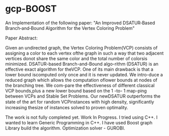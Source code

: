 # gcp-BOOST
An Implementation of the following paper:
"An Improved DSATUR‐Based Branch‐and‐Bound Algorithm for the Vertex Coloring Problem"

Paper Abstract:

Given an undirected graph, the Vertex Coloring Problem(VCP) consists of assigning a color to each vertex ofthe graph in such a way that two adjacent vertices donot share the same color and the total number of colorsis minimized. DSATUR-based Branch-and-Bound algo-rithm (DSATUR) is an effective exact algorithm for theVCP. One of its main drawback is that a lower bound iscomputed only once and it is never updated. We intro-duce a reduced graph which allows the computation oflower bounds at nodes of the branching tree. We com-pare the effectiveness of different classical VCP bounds,plus a new lower bound based on the 1 -to- 1 map-ping between VCPs and Stable Set Problems. Our newDSATUR outperforms the state of the art for random VCPinstances with high density, signiﬁcantly increasing thesize of instances solved to proven optimality.


The work is not fully completed yet. Work In Progress.
I tried using C++. I wanted to learn Generic Programming in C++. I have used Boost graph Library build the algorithm.
Optimization solver - GUROBI.
